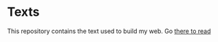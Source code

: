# Texts 

This repository contains the text used to build my web. Go [there to read](http://sigfrid-lundberg.se/)

